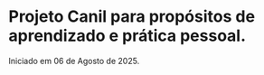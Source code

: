 # Projeto Canil para propósitos de aprendizado e prática pessoal.

Iniciado em 06 de Agosto de 2025.
